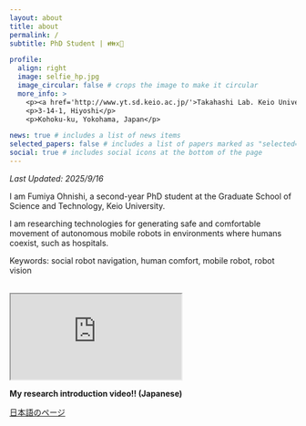 ```yaml
---
layout: about
title: about
permalink: /
subtitle: PhD Student | 👪x🤖

profile:
  align: right
  image: selfie_hp.jpg
  image_circular: false # crops the image to make it circular
  more_info: >
    <p><a href='http://www.yt.sd.keio.ac.jp/'>Takahashi Lab. Keio University</a></p>
    <p>3-14-1, Hiyoshi</p>
    <p>Kohoku-ku, Yokohama, Japan</p>

news: true # includes a list of news items
selected_papers: false # includes a list of papers marked as "selected={true}"
social: true # includes social icons at the bottom of the page
---
```

*Last Updated: 2025/9/16*

I am Fumiya Ohnishi, a second-year PhD student at the Graduate School of Science and Technology, Keio University.

I am researching technologies for generating safe and comfortable movement of autonomous mobile robots in environments where humans coexist, such as hospitals.

Keywords: social robot navigation, human comfort, mobile robot, robot vision

<br/>

<div class="video">
  <iframe
    src="https://www.youtube.com/embed/-hURH_mYYmw"
    title="My research introduction video (Japanese)"
    loading="lazy"
    referrerpolicy="strict-origin-when-cross-origin"
    allowfullscreen>
  </iframe>
</div>

**My research introduction video!! (Japanese)**

<a href="ja" class="fancy-button">日本語のページ</a>

<br/>
